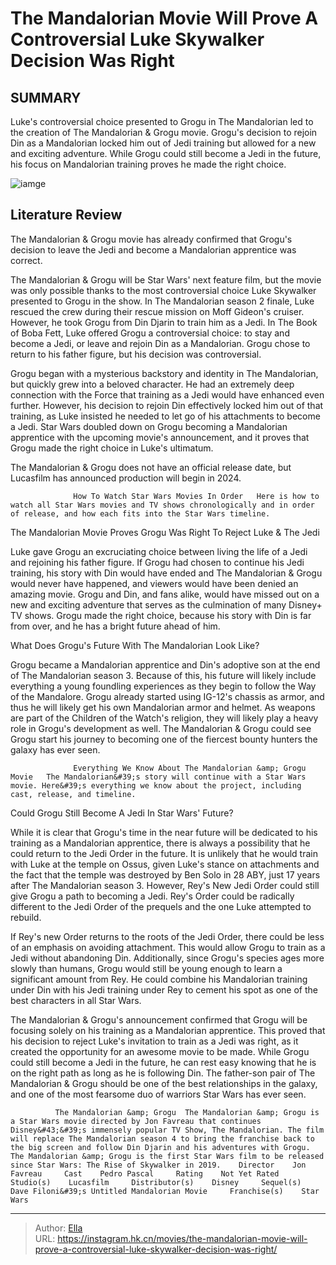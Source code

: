 # The Mandalorian Movie Will Prove A Controversial Luke Skywalker Decision Was Right


## SUMMARY 



  Luke&#39;s controversial choice presented to Grogu in The Mandalorian led to the creation of The Mandalorian &amp; Grogu movie.   Grogu&#39;s decision to rejoin Din as a Mandalorian locked him out of Jedi training but allowed for a new and exciting adventure.   While Grogu could still become a Jedi in the future, his focus on Mandalorian training proves he made the right choice.  

![iamge](https://static1.srcdn.com/wordpress/wp-content/uploads/2024/01/grogu-from-the-mandalorian-and-luke-skywalker-from-the-book-of-boba-fett.jpg)

## Literature Review

The Mandalorian &amp; Grogu movie has already confirmed that Grogu&#39;s decision to leave the Jedi and become a Mandalorian apprentice was correct.




The Mandalorian &amp; Grogu will be Star Wars&#39; next feature film, but the movie was only possible thanks to the most controversial choice Luke Skywalker presented to Grogu in the show. In The Mandalorian season 2 finale, Luke rescued the crew during their rescue mission on Moff Gideon&#39;s cruiser. However, he took Grogu from Din Djarin to train him as a Jedi. In The Book of Boba Fett, Luke offered Grogu a controversial choice: to stay and become a Jedi, or leave and rejoin Din as a Mandalorian. Grogu chose to return to his father figure, but his decision was controversial.




Grogu began with a mysterious backstory and identity in The Mandalorian, but quickly grew into a beloved character. He had an extremely deep connection with the Force that training as a Jedi would have enhanced even further. However, his decision to rejoin Din effectively locked him out of that training, as Luke insisted he needed to let go of his attachments to become a Jedi. Star Wars doubled down on Grogu becoming a Mandalorian apprentice with the upcoming movie&#39;s announcement, and it proves that Grogu made the right choice in Luke&#39;s ultimatum.



The Mandalorian &amp; Grogu does not have an official release date, but Lucasfilm has announced production will begin in 2024.




                  How To Watch Star Wars Movies In Order   Here is how to watch all Star Wars movies and TV shows chronologically and in order of release, and how each fits into the Star Wars timeline.   





 The Mandalorian Movie Proves Grogu Was Right To Reject Luke &amp; The Jedi 
         

Luke gave Grogu an excruciating choice between living the life of a Jedi and rejoining his father figure. If Grogu had chosen to continue his Jedi training, his story with Din would have ended and The Mandalorian &amp; Grogu would never have happened, and viewers would have been denied an amazing movie. Grogu and Din, and fans alike, would have missed out on a new and exciting adventure that serves as the culmination of many Disney&#43; TV shows. Grogu made the right choice, because his story with Din is far from over, and he has a bright future ahead of him.



 What Does Grogu&#39;s Future With The Mandalorian Look Like? 
          




Grogu became a Mandalorian apprentice and Din&#39;s adoptive son at the end of The Mandalorian season 3. Because of this, his future will likely include everything a young foundling experiences as they begin to follow the Way of the Mandalore. Grogu already started using IG-12&#39;s chassis as armor, and thus he will likely get his own Mandalorian armor and helmet. As weapons are part of the Children of the Watch&#39;s religion, they will likely play a heavy role in Grogu&#39;s development as well. The Mandalorian &amp; Grogu could see Grogu start his journey to becoming one of the fiercest bounty hunters the galaxy has ever seen.

                  Everything We Know About The Mandalorian &amp; Grogu Movie   The Mandalorian&#39;s story will continue with a Star Wars movie. Here&#39;s everything we know about the project, including cast, release, and timeline.   



 Could Grogu Still Become A Jedi In Star Wars&#39; Future? 
          




While it is clear that Grogu&#39;s time in the near future will be dedicated to his training as a Mandalorian apprentice, there is always a possibility that he could return to the Jedi Order in the future. It is unlikely that he would train with Luke at the temple on Ossus, given Luke&#39;s stance on attachments and the fact that the temple was destroyed by Ben Solo in 28 ABY, just 17 years after The Mandalorian season 3. However, Rey&#39;s New Jedi Order could still give Grogu a path to becoming a Jedi. Rey&#39;s Order could be radically different to the Jedi Order of the prequels and the one Luke attempted to rebuild.

If Rey&#39;s new Order returns to the roots of the Jedi Order, there could be less of an emphasis on avoiding attachment. This would allow Grogu to train as a Jedi without abandoning Din. Additionally, since Grogu&#39;s species ages more slowly than humans, Grogu would still be young enough to learn a significant amount from Rey. He could combine his Mandalorian training under Din with his Jedi training under Rey to cement his spot as one of the best characters in all Star Wars.




The Mandalorian &amp; Grogu&#39;s announcement confirmed that Grogu will be focusing solely on his training as a Mandalorian apprentice. This proved that his decision to reject Luke&#39;s invitation to train as a Jedi was right, as it created the opportunity for an awesome movie to be made. While Grogu could still become a Jedi in the future, he can rest easy knowing that he is on the right path as long as he is following Din. The father-son pair of The Mandalorian &amp; Grogu should be one of the best relationships in the galaxy, and one of the most fearsome duo of warriors Star Wars has ever seen.

              The Mandalorian &amp; Grogu  The Mandalorian &amp; Grogu is a Star Wars movie directed by Jon Favreau that continues Disney&#43;&#39;s immensely popular TV Show, The Mandalorian. The film will replace The Mandalorian season 4 to bring the franchise back to the big screen and follow Din Djarin and his adventures with Grogu. The Mandalorian &amp; Grogu is the first Star Wars film to be released since Star Wars: The Rise of Skywalker in 2019.    Director    Jon Favreau     Cast    Pedro Pascal     Rating    Not Yet Rated     Studio(s)    Lucasfilm     Distributor(s)    Disney     Sequel(s)    Dave Filoni&#39;s Untitled Mandalorian Movie     Franchise(s)    Star Wars      


---

> Author: [Ella](https://instagram.hk.cn/)  
> URL: https://instagram.hk.cn/movies/the-mandalorian-movie-will-prove-a-controversial-luke-skywalker-decision-was-right/  


